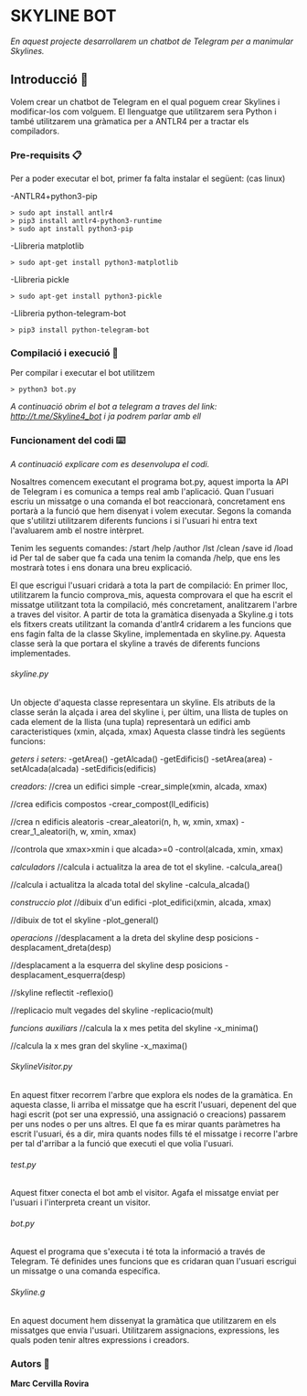 # SKYLINE BOT

_En aquest projecte desarrollarem un chatbot de Telegram per a manimular Skylines._

## Introducció 🚀

Volem crear un chatbot de Telegram en el qual poguem crear Skylines i modificar-los com volguem.
El llenguatge que utilitzarem sera Python i també utilitzarem una gràmatica per a ANTLR4 per a tractar els compiladors.


### Pre-requisits 📋

Per a poder executar el bot, primer fa falta instalar el següent: (cas linux)

-ANTLR4+python3-pip
```
> sudo apt install antlr4
> pip3 install antlr4-python3-runtime
> sudo apt install python3-pip
```

-Llibreria matplotlib
```
> sudo apt-get install python3-matplotlib
```

-Llibreria pickle
```
> sudo apt-get install python3-pickle
```

-Llibreria python-telegram-bot
```
> pip3 install python-telegram-bot
```

### Compilació i execució 🔧

Per compilar i executar el bot utilitzem

```
> python3 bot.py
```

_A continuació obrim el bot a telegram a traves del link: http://t.me/Skyline4_bot i ja podrem parlar amb ell_

### Funcionament del codi ⌨️

_A continuació explicare com es desenvolupa el codi._

Nosaltres comencem executant el programa bot.py, aquest importa la API de Telegram i es comunica a temps real amb l'aplicació.
Quan l'usuari escriu un missatge o una comanda el bot reaccionarà, concretament ens portarà a la funció que hem disenyat i volem executar.
Segons la comanda que s'utilitzi utilitzarem diferents funcions i si l'usuari hi entra text l'avaluarem amb el nostre intèrpret.

Tenim les seguents comandes:
    /start 
    /help 
    /author
    /lst
    /clean
    /save id
    /load id
Per tal de saber que fa cada una tenim la comanda /help, que ens les mostrarà totes i ens donara una breu explicació.

El que escrigui l'usuari cridarà a tota la part de compilació:
En primer lloc, utilitzarem la funcio comprova_mis, aquesta comprovara el que ha escrit el missatge utilitzant tota la compilació, més concretament,
analitzarem l'arbre a traves del visitor. A partir de tota la gramàtica disenyada a Skyline.g i tots els fitxers creats utilitzant la comanda d'antlr4
cridarem a les funcions que ens fagin falta de la classe Skyline, implementada en skyline.py. Aquesta classe serà la que portara el skyline a través
de diferents funcions implementades.


###### skyline.py

Un objecte d'aquesta classe representara un skyline. Els atributs de la classe serán la alçada i area del skyline i, per últim,
una llista de tuples on cada element de la llista (una tupla) representarà un edifici amb caracteristiques (xmin, alçada, xmax)
Aquesta classe tindrà les següents funcions:

_geters i seters:_
-getArea()
-getAlcada()
-getEdificis()
-setArea(area)
-setAlcada(alcada)
-setEdificis(edificis)

_creadors:_
//crea un edifici simple
-crear_simple(xmin, alcada, xmax)

//crea edificis compostos
-crear_compost(ll_edificis)

//crea n edificis aleatoris
-crear_aleatori(n, h, w, xmin, xmax)
-crear_1_aleatori(h, w, xmin, xmax)

//controla que xmax>xmin i que alcada>=0
-control(alcada, xmin, xmax)

_calculadors_
//calcula i actualitza la area de tot el skyline.
-calcula_area()

//calcula i actualitza la alcada total del skyline
-calcula_alcada()

_construccio plot_
//dibuix d'un edifici
-plot_edifici(xmin, alcada, xmax)

//dibuix de tot el skyline
-plot_general()

_operacions_
//desplacament a la dreta del skyline desp posicions
-desplacament_dreta(desp)

//desplacament a la esquerra del skyline desp posicions
-desplacament_esquerra(desp)

//skyline reflectit
-reflexio()

//replicacio mult vegades del skyline
-replicacio(mult)

_funcions auxiliars_
//calcula la x mes petita del skyline
-x_minima()

//calcula la x mes gran del skyline
-x_maxima()

###### SkylineVisitor.py

En aquest fitxer recorrem l'arbre que explora els nodes de la gramàtica. En aquesta classe, li arriba el missatge que ha escrit l'usuari,
depenent del que hagi escrit (pot ser una expressió, una assignació o creacions) passarem per uns nodes o per uns altres.
El que fa es mirar quants paràmetres ha escrit l'usuari, és a dir, mira quants nodes fills té el missatge i recorre l'arbre per tal d'arribar a la funció
que executi el que volia l'usuari.

###### test.py

Aquest fitxer conecta el bot amb el visitor. Agafa el missatge enviat per l'usuari i l'interpreta creant un visitor.

###### bot.py

Aquest el programa que s'executa i té tota la informació a través de Telegram.
Té definides unes funcions que es cridaran quan l'usuari escrigui un missatge o una comanda específica.

###### Skyline.g

En aquest document hem dissenyat la gramàtica que utilitzarem en els missatges que envia l'usuari.
Utilitzarem assignacions, expressions, les quals poden tenir altres expressions i creadors.

### Autors 📄


**Marc Cervilla Rovira**




